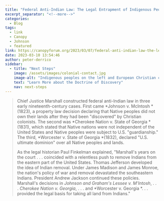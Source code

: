```yaml
---
title: "Federal Anti-Indian Law: The Legal Entrapment of Indigenous Peoples by Peter d’Errico"
excerpt_separator: "<!--more-->"
categories:
  - Blog
tags:
  - link
  - Canopy
  - Johnson
  - featured
link: https://canopyforum.org/2023/03/07/federal-anti-indian-law-the-legal-entrapment-of-indigenous-peoples/
date: 2023-03-10 13:54:46
author: peter-derrico
sidebar:
  - title: "Next Steps"
    image: /assets/images/colonial-contact.jpg
    image-alt: "Indigenous peoples on the left and European Christian colonizers on the right planting a cross. In the middle is Mother Earth."
    text: "Learn More about the Doctrine of Discovery"
    nav: next-steps 
---
```

> Chief Justice Marshall constructed federal anti-Indian law in three early nineteenth-century cases. First came *Johnson v. McIntosh *(1823), a property law decision declaring that Native peoples did not own their lands after they had been "discovered" by Christian colonists. The second was *Cherokee Nation v. State of Georgia *(1831), which stated that Native nations were not independent of the United States and Native peoples were subject to U.S. "guardianship." The third, *Worcester v. State of Georgia *(1832), declared "U.S. ultimate dominion" over all Native peoples and lands. 
>
> As the legal historian Paul Finkelman explained, "Marshall's years on the court . . . coincided with a relentless push to remove Indians from the eastern part of the United States. Thomas Jefferson developed the idea of Indian removal. Under James Madison and James Monroe, the nation's policy of war and removal devastated the southeastern Indians. President Andrew Jackson continued these policies. Marshall's decisions in *Johnson and Graham's Lessee v. M'Intosh*, . . . *Cherokee Nation v. Georgia*, . . . and *Worcester v. Georgia *. . . provided the legal basis for taking all land from Indians."